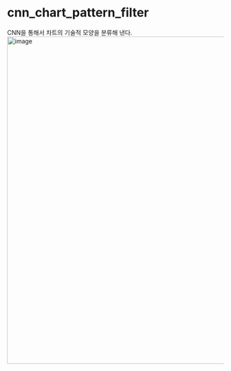 # cnn_chart_pattern_filter
CNN을 통해서 차트의 기술적 모양을 분류해 낸다.
<img width="1690" height="762" alt="image" src="https://github.com/user-attachments/assets/2b8de7f0-9991-4b63-a9cc-f49263c16e97" />
